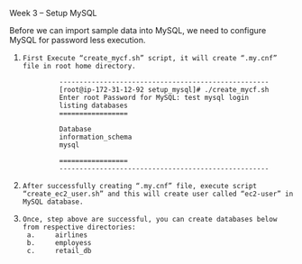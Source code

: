 Week 3 – Setup MySQL 
 
Before we can import sample data into MySQL, we need to configure MySQL for password less execution.
 
1.     First Execute “create_mycf.sh” script, it will create “.my.cnf” file in root home directory.

				----------------------------------------------------
				[root@ip-172-31-12-92 setup_mysql]# ./create_mycf.sh  
				Enter root Password for MySQL: test mysql login 
				listing databases 
				================= 
				  
				Database 
				information_schema 
				mysql 
				  
				================= 
				----------------------------------------------------
				
 

2.     After successfully creating “.my.cnf” file, execute script “create_ec2_user.sh” and this will create user called “ec2-user” in MySQL database.

3.     Once, step above are successful, you can create databases below from respective directories:
		a.     airlines
		b.     employess
		c.     retail_db
